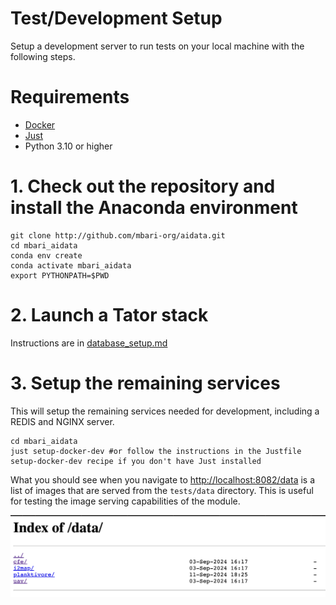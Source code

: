 # Test/Development Setup

Setup a development server to run tests on your local machine with the following steps.

# Requirements
- [Docker](https://docs.docker.com/get-docker/)
- [Just](https://github.com/casey/just)
- Python 3.10 or higher

# 1. Check out the repository and install the Anaconda environment
```shell
git clone http://github.com/mbari-org/aidata.git
cd mbari_aidata
conda env create 
conda activate mbari_aidata
export PYTHONPATH=$PWD
```

# 2. Launch a Tator stack
Instructions are in [database_setup.md](docs/database_setup.md)

# 3. Setup the remaining services
This will setup the remaining services needed for development, including a REDIS and NGINX server.
```shell
cd mbari_aidata
just setup-docker-dev #or follow the instructions in the Justfile setup-docker-dev recipe if you don't have Just installed
```
 
What you should see when you navigate to [http://localhost:8082/data](http://localhost:8082/data) is a list of images that are served from the `tests/data` directory. 
This is useful for testing the image serving capabilities of the module.  

![nginx_images](./docs/nginx_images.png)
 
```